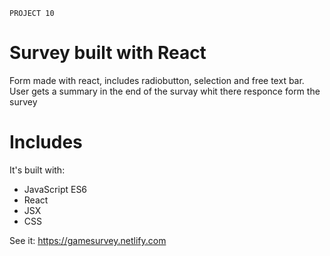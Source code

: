 `PROJECT 10`
# Survey built with React

Form made with react, includes radiobutton, selection and free text bar. User gets a summary in the end of the survay whit there responce form the survey

# Includes 
It's built with: 
* JavaScript ES6
* React 
* JSX
* CSS

See it: https://gamesurvey.netlify.com









